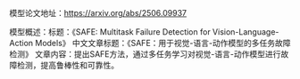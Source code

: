 模型论文地址：https://arxiv.org/abs/2506.09937

模型概述：标题：《SAFE: Multitask Failure Detection for Vision-Language-Action Models》
中文文章标题：《SAFE：用于视觉-语言-动作模型的多任务故障检测》
文章内容：提出SAFE方法，通过多任务学习对视觉-语言-动作模型进行故障检测，提高鲁棒性和可靠性。
